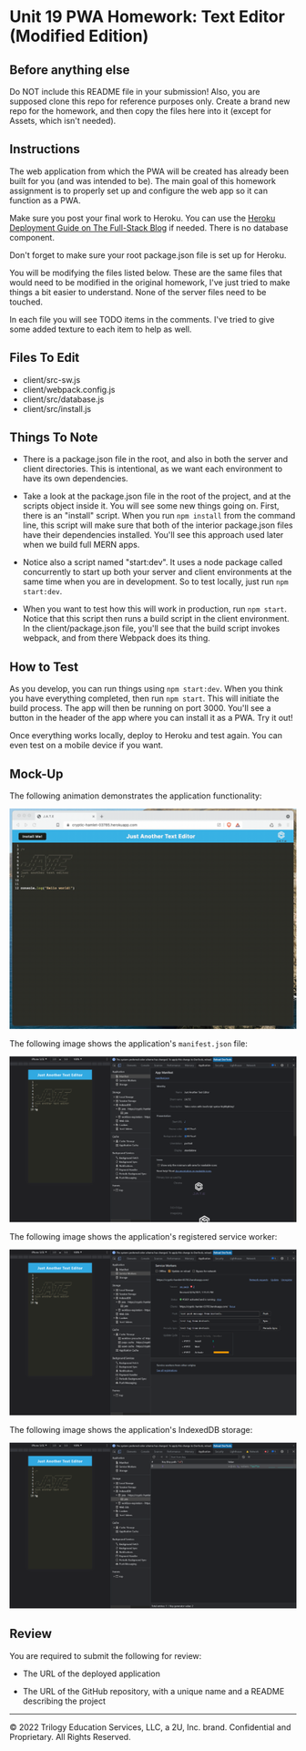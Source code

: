 # Unit 19 PWA Homework: Text Editor (Modified Edition)

## Before anything else

Do NOT include this README file in your submission! Also, you are supposed clone this repo for reference purposes only. Create a brand new repo for the homework, and then copy the files here into it (except for Assets, which isn't needed).

## Instructions

The web application from which the PWA will be created has already been built for you (and was intended to be). The main goal of this homework assignment is to properly set up and configure the web app so it can function as a PWA.

Make sure you post your final work to Heroku. You can use the [Heroku Deployment Guide on The Full-Stack Blog](https://coding-boot-camp.github.io/full-stack/heroku/heroku-deployment-guide) if needed. There is no database component. 

Don't forget to make sure your root package.json file is set up for Heroku.

You will be modifying the files listed below. These are the same files that would need to be modified in the original homework, I've just tried to make things a bit easier to understand. None of the server files need to be touched.

In each file you will see TODO items in the comments. I've tried to give some added texture to each item to help as well.

## Files To Edit

- client/src-sw.js
- client/webpack.config.js
- client/src/database.js
- client/src/install.js

## Things To Note

- There is a package.json file in the root, and also in both the server and client directories. This is intentional, as we want each environment to have its own dependencies.

- Take a look at the package.json file in the root of the project, and at the scripts object inside it. You will see some new things going on. First, there is an "install" script. When you run `npm install` from the command line, this script will make sure that both of the interior package.json files have their dependencies installed. You'll see this approach used later when we build full MERN apps.

- Notice also a script named "start:dev". It uses a node package called concurrently to start up both your server and client environments at the same time when you are in development. So to test locally, just run `npm start:dev`.

- When you want to test how this will work in production, run `npm start`. Notice that this script then runs a build script in the client environment. In the client/package.json file, you'll see that the build script invokes webpack, and from there Webpack does its thing.

## How to Test

As you develop, you can run things using `npm start:dev`. When you think you have everything completed, then run `npm start`. This will initiate the build process. The app will then be running on port 3000. You'll see a button in the header of the app where you can install it as a PWA. Try it out!

Once everything works locally, deploy to Heroku and test again. You can even test on a mobile device if you want.


## Mock-Up

The following animation demonstrates the application functionality:

![Demonstration of the finished Unit 19 Homework being used in the browser and then installed.](./Assets/00-demo.gif)

The following image shows the application's `manifest.json` file:

![Demonstration of the finished Unit 19 Homework with a manifest file in the browser.](./Assets/01-manifest.png)

The following image shows the application's registered service worker:

![Demonstration of the finished Unit 19 Homework with a registered service worker in the browser.](./Assets/02-service-worker.png)

The following image shows the application's IndexedDB storage:

![Demonstration of the finished Unit 19 Homework with a IndexedDB storage named 'jate' in the browser.](./Assets/03-idb-storage.png)


## Review

You are required to submit the following for review:

* The URL of the deployed application

* The URL of the GitHub repository, with a unique name and a README describing the project

- - -
© 2022 Trilogy Education Services, LLC, a 2U, Inc. brand. Confidential and Proprietary. All Rights Reserved.
